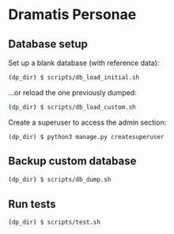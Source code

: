 # Dramatis Personae

## Database setup
Set up a blank database (with reference data):
```bash
(dp_dir) $ scripts/db_load_initial.sh
```
...or reload the one previously dumped:
```bash
(dp_dir) $ scripts/db_load_custom.sh
```

Create a superuser to access the admin section:
```
(dp_dir) $ python3 manage.py createsuperuser
```

## Backup custom database
```bash
(dp_dir) $ scripts/db_dump.sh
```


## Run tests
```bash
(dp_dir) $ scripts/test.sh
```
